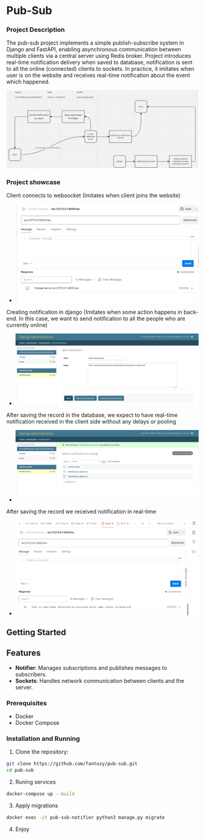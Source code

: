 # Pub-Sub

### Project Description

The pub-sub project implements a simple publish-subscribe system in Django and FastAPI, enabling asynchronous communication between multiple clients via a central server using Redis broker.
Project introduces real-time notification delivery when saved to database, notification is sent to all the online (connected) clients to sockets. In practice, it imitates when user is on the website and receives real-time notification about the event which happened.

![alt text](docs/imgs/design.png)

### Project showcase

Client connects to websocket (Imitates when client joins the website)
- ![alt text](docs/imgs/postman.png)

Creating notification in django (Imitates when some action happens in back-end. In this case, we want to send notification to all the people who are currently online)

- ![alt text](docs/imgs/notifiaction-add.png)

After saving the record in the database, we expect to have real-time notification received in the client side without any delays or pooling

- ![alt text](docs/imgs/notification-save.png)

After saving the record we received notification in real-time

- ![alt text](docs/imgs/notification-received.png)




## Getting Started


## Features

- **Notifier**: Manages subscriptions and publishes messages to subscribers.
- **Sockets**: Handles network communication between clients and the server.

### Prerequisites

- Docker
- Docker Compose

### Installation and Running

1. Clone the repository:
```bash 
git clone https://github.com/fantozy/pub-sub.git
cd pub-sub
   ```
2. Runing services
```bash 
docker-compose up --build
```
3. Apply migrations 
```bash
docker exec -it pub-sub-notifier python3 manage.py migrate
```
4. Enjoy
